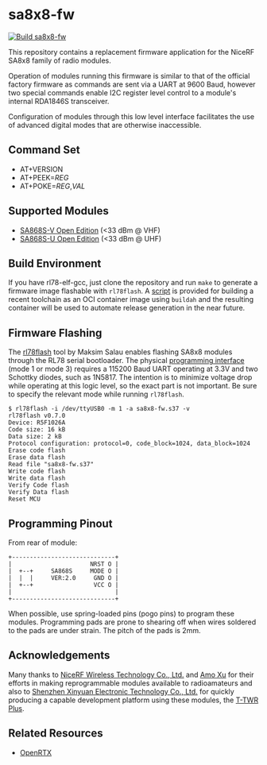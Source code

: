 # sa8x8-fw

[![Build sa8x8-fw](https://github.com/OpenRTX/sa8x8-fw/actions/workflows/main.yaml/badge.svg)](https://github.com/OpenRTX/sa8x8-fw/actions/workflows/main.yaml)

This repository contains a replacement firmware application for the NiceRF SA8x8 family of radio modules.

Operation of modules running this firmware is similar to that of the official factory firmware as commands are sent via a UART at 9600 Baud, however two special commands enable I2C register level control to a module's internal RDA1846S transceiver.

Configuration of modules through this low level interface facilitates the use of advanced digital modes that are otherwise inaccessible.

## Command Set

 - AT+VERSION
 - AT+PEEK=_REG_
 - AT+POKE=_REG_,_VAL_

## Supported Modules

 - [SA868S-V Open Edition](https://a.aliexpress.com/_mNLKxyC) (<33 dBm @ VHF)
 - [SA868S-U Open Edition](https://a.aliexpress.com/_mP5z5EG) (<33 dBm @ UHF)

## Build Environment

If you have rl78-elf-gcc, just clone the repository and run `make` to generate a firmware image flashable with `rl78flash`. A [script](https://github.com/OpenRTX/sa8x8-fw/blob/main/tools/build-rl78-elf-toolchain.sh) is provided for building a recent toolchain as an OCI container image using `buildah` and the resulting container will be used to automate release generation in the near future.

## Firmware Flashing

The [rl78flash](https://github.com/msalau/rl78flash) tool by Maksim Salau enables flashing SA8x8 modules through the RL78 serial bootloader. The physical [programming interface](https://github.com/msalau/rl78flash/blob/master/hw/rl78s-hw.png) (mode 1 or mode 3) requires a 115200 Baud UART operating at 3.3V and two Schottky diodes, such as 1N5817. The intention is to minimize voltage drop while operating at this logic level, so the exact part is not important. Be sure to specify the relevant mode while running `rl78flash`.

    $ rl78flash -i /dev/ttyUSB0 -m 1 -a sa8x8-fw.s37 -v
    rl78flash v0.7.0
    Device: R5F1026A
    Code size: 16 kB
    Data size: 2 kB
    Protocol configuration: protocol=0, code_block=1024, data_block=1024
    Erase code flash
    Erase data flash
    Read file "sa8x8-fw.s37"
    Write code flash
    Write data flash
    Verify Code flash
    Verify Data flash
    Reset MCU

## Programming Pinout

From rear of module:

    +-----------------------------+
    |                      NRST O |
    |  +--+     SA868S     MODE O |
    |  |  |     VER:2.0     GND O |
    |  +--+                 VCC O |
    |                             |
    +-----------------------------+

When possible, use spring-loaded pins (pogo pins) to program these modules. Programming pads are prone to shearing off when wires soldered to the pads are under strain. The pitch of the pads is 2mm.

## Acknowledgements

Many thanks to [NiceRF Wireless Technology Co., Ltd.](https://www.nicerf.com/) and [Amo Xu](https://github.com/amoxu) for their efforts in making reprogrammable modules available to radioamateurs and also to [Shenzhen Xinyuan Electronic Technology Co., Ltd.](https://www.lilygo.cc/) for quickly producing a capable development platform using these modules, the [T-TWR Plus](https://www.lilygo.cc/products/t-twr-plus).

## Related Resources

 - [OpenRTX](https://openrtx.org/)

